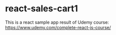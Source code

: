 # react-sales-cart1
This is a react sample app result of Udemy course: https://www.udemy.com/complete-react-js-course/
